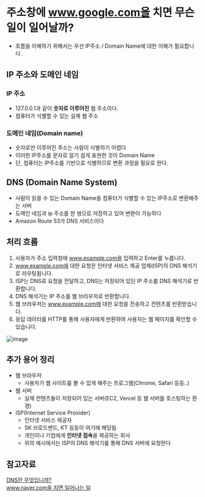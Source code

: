 # 주소창에 www.google.com을 치면 무슨 일이 일어날까?

- 흐름을 이해하기 위해서는 우선 IP주소 / Domain Name에 대한 이해가 필요합니다.

## IP 주소와 도메인 네임

### IP 주소
- 127.0.0.1과 같이 **숫자로 이루어진** 웹 주소이다.
- 컴퓨터가 식별할 수 있는 실제 웹 주소

### 도메인 네임(Domain name)
- 숫자로만 이루어진 주소는 사람이 식별하기 어렵다
- 이러한 IP주소를 문자로 알기 쉽게 표현한 것이 Domain Name
- 단, 컴퓨터는 IP주소를 기반으로 식별하므로 변환 과정을 필요로 한다.

## DNS (Domain Name System)
- 사람이 읽을 수 있는 Domain Name을 컴퓨터가 식별할 수 있는 IP주소로 변환해주는 서버
- 도메인 네임과 ip 주소를 한 쌍으로 저장하고 있어 변환이 가능하다
- Amazon Route 53가 DNS 서비스이다


## 처리 흐름
1. 사용자가 주소 입력창에 www.example.com을 입력하고 Enter를 누릅니다.
2. www.example.com에 대한 요청은 인터넷 서비스 제공 업체(ISP)의 DNS 해석기로 라우팅됩니다.
3. ISP는 DNS로 요청을 전달하고, DNS는 저장되어 있던 IP 주소를 DNS 해석기로 반환합니다.
4. DNS 해석기는 IP 주소를 웹 브라우저로 반환합니다.
5. 웹 브라우저는 www.example.com에 대한 요청을 전송하고 컨텐츠를 반환받습니다.
6. 응답 데이터를 HTTP를 통해 사용자에게 반환하여 사용자는 웹 페이지를 확인할 수 있습니다.

![image](https://github.com/user-attachments/assets/6fad727c-bc04-4ff3-8db0-9bdbb577f1e2)

## 추가 용어 정리
- 웹 브라우저
  - 사용자가 웹 사이트를 볼 수 있게 해주는 프로그램(Chrome, Safari 등등..)
- 웹 서버
  - 실제 컨텐츠들이 저장되어 있는 서버(EC2, Vercel 등 웹 서버를 호스팅하는 환경)
- ISP(Internet Service Provider)
  - 인터넷 서비스 제공자
  - SK 브로드밴드, KT 등등이 여기에 해당됨
  - 개인이나 기업에게 **인터넷 접속**을 제공하는 회사
  - 위의 예시에서는 ISP의 DNS 해석기를 통해 DNS 서버에 요청한다


## 참고자료
[DNS란 무엇입니까?](https://aws.amazon.com/ko/route53/what-is-dns/)    
[www.naver.com을 치면 일어나는 일](https://velog.io/@jaeyunn_15/Network-www.naver.com%EC%9D%84-%EC%B9%98%EB%A9%B4-%EC%9D%BC%EC%96%B4%EB%82%98%EB%8A%94-%EC%9D%BC)
